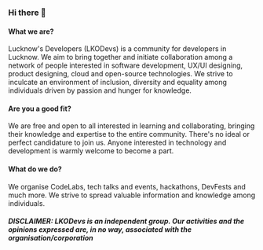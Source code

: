 ### Hi there 👋

#### What we are?

Lucknow's Developers (LKODevs) is a community for developers in Lucknow. We aim to bring together and initiate collaboration among a network of people interested in software development, UX/UI designing, product designing, cloud and open-source technologies.
We strive to inculcate an environment of inclusion, diversity and equality among individuals driven by passion and hunger for knowledge.

#### Are you a good fit?

We are free and open to all interested in learning and collaborating, bringing their knowledge and expertise to the entire community. There's no ideal or perfect candidature to join us. Anyone interested in technology and development is warmly welcome to become a part.

#### What do we do?

We organise CodeLabs, tech talks and events, hackathons, DevFests and much more. We strive to spread valuable information and knowledge among individuals.

##### DISCLAIMER: LKODevs is an independent group. Our activities and the opinions expressed are, in no way, associated with the organisation/corporation
